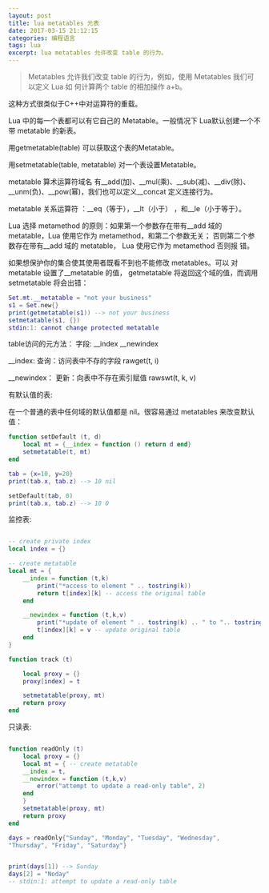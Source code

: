 ```yaml
---
layout: post
title: lua metatables 元表
date: 2017-03-15 21:12:15
categories: 编程语言
tags: lua  
excerpt: lua metatables 允许改变 table 的行为。
---
```


> Metatables 允许我们改变 table 的行为，例如，使用 Metatables 我们可以定义 Lua 如
何计算两个 table 的相加操作 a+b。

这种方式很类似于C++中对运算符的重载。

Lua 中的每一个表都可以有它自己的 Metatable。一般情况下 Lua默认创建一个不带 metatable 的新表。

用getmetatable(table) 可以获取这个表的Metatable。

用setmetatable(table, metatable) 对一个表设置Metatable。

metatable 算术运算符域名 有__add(加)、__mul(乘)、__sub(减)、__div(除)、__unm(负)、__pow(幂)，我们也可以定义__concat 定义连接行为。

metatable 关系运算符 ：__eq（等于），__lt（小于） ，和__le（小于等于）。

Lua 选择 metamethod 的原则：如果第一个参数存在带有__add 域的 metatable，Lua
使用它作为 metamethod，和第二个参数无关；
否则第二个参数存在带有__add 域的 metatable， Lua 使用它作为 metamethod 否则报
错。

如果想保护你的集合使其使用者既看不到也不能修改 metatables。可以
对 metatable 设置了__metatable 的值， getmetatable 将返回这个域的值，而调用 setmetatable
将会出错：

```lua
Set.mt.__metatable = "not your business"
s1 = Set.new{}
print(getmetatable(s1)) --> not your business
setmetatable(s1, {})
stdin:1: cannot change protected metatable
```

table访问的元方法： 字段: __index __newindex

__index:  查询：访问表中不存的字段  rawget(t, i)

__newindex： 更新：向表中不存在索引赋值  rawswt(t, k, v)

有默认值的表:

在一个普通的表中任何域的默认值都是 nil。很容易通过 metatables 来改变默认值：

```lua
function setDefault (t, d)
	local mt = {__index = function () return d end}
	setmetatable(t, mt)
end

tab = {x=10, y=20}
print(tab.x, tab.z) --> 10 nil

setDefault(tab, 0)
print(tab.x, tab.z) --> 10 0
```

监控表:

```lua

-- create private index
local index = {}

-- create metatable
local mt = {
	__index = function (t,k)
		print("*access to element " .. tostring(k))
		return t[index][k] -- access the original table
	end

	__newindex = function (t,k,v)
		print("*update of element " .. tostring(k) .. " to ".. tostring(v))
		t[index][k] = v -- update original table
	end
}

function track (t)

	local proxy = {}
	proxy[index] = t

	setmetatable(proxy, mt)
	return proxy
end
```

只读表:

```lua

function readOnly (t)
	local proxy = {}
	local mt = { -- create metatable
	__index = t,
	__newindex = function (t,k,v)
		error("attempt to update a read-only table", 2)
	end
	}
	setmetatable(proxy, mt)
	return proxy
end

days = readOnly{"Sunday", "Monday", "Tuesday", "Wednesday",
"Thursday", "Friday", "Saturday"}


print(days[1]) --> Sunday
days[2] = "Noday"
-- stdin:1: attempt to update a read-only table

```